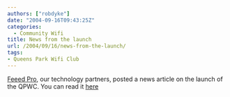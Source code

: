 ```yaml
---
authors: ["robdyke"]
date: "2004-09-16T09:43:25Z"
categories:
  - Community Wifi
title: News from the launch
url: /2004/09/16/news-from-the-launch/
tags:
- Queens Park Wifi Club
---
```

[Feeed Pro](http://www.feeedpro.net/), our technology partners, posted a news article on the launch of the QPWC. You can read it [here](http://www.feeedpro.net/index.php?name=News&file=article&sid=2)